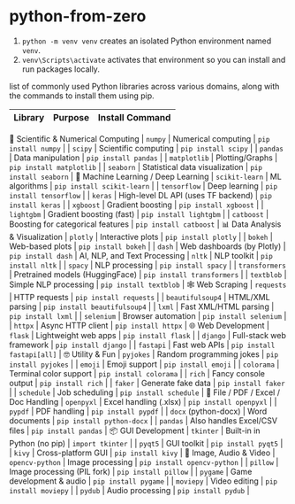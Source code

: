 # python-from-zero
1. `python -m venv venv` creates an isolated Python environment named `venv`.
2. `venv\Scripts\activate` activates that environment so you can install and run packages locally.

list of commonly used Python libraries across various domains, along with the commands to install them using pip.

| Library      | Purpose                        | Install Command          |
| ------------ | ------------------------------ | ------------------------ |
🧮 Scientific & Numerical Computing
| `numpy`      | Numerical computing            | `pip install numpy`      |
| `scipy`      | Scientific computing           | `pip install scipy`      |
| `pandas`     | Data manipulation              | `pip install pandas`     |
| `matplotlib` | Plotting/Graphs                | `pip install matplotlib` |
| `seaborn`    | Statistical data visualization | `pip install seaborn`    |
🤖 Machine Learning / Deep Learning
| `scikit-learn` | ML algorithms                       | `pip install scikit-learn` |
| `tensorflow`   | Deep learning                       | `pip install tensorflow`   |
| `keras`        | High-level DL API (uses TF backend) | `pip install keras`        |
| `xgboost`      | Gradient boosting                   | `pip install xgboost`      |
| `lightgbm`     | Gradient boosting (fast)            | `pip install lightgbm`     |
| `catboost`     | Boosting for categorical features   | `pip install catboost`     |
📊 Data Analysis & Visualization
| `plotly` | Interactive plots          | `pip install plotly` |
| `bokeh`  | Web-based plots            | `pip install bokeh`  |
| `dash`   | Web dashboards (by Plotly) | `pip install dash`   |
AI, NLP, and Text Processing
| `nltk`         | NLP toolkit                     | `pip install nltk`         |
| `spacy`        | NLP processing                  | `pip install spacy`        |
| `transformers` | Pretrained models (HuggingFace) | `pip install transformers` |
| `textblob`     | Simple NLP processing           | `pip install textblob`     |
🕸️ Web Scraping
| `requests`       | HTTP requests         | `pip install requests`       |
| `beautifulsoup4` | HTML/XML parsing      | `pip install beautifulsoup4` |
| `lxml`           | Fast XML/HTML parsing | `pip install lxml`           |
| `selenium`       | Browser automation    | `pip install selenium`       |
| `httpx`          | Async HTTP client     | `pip install httpx`          |
🌐 Web Development
| `flask`   | Lightweight web apps     | `pip install flask`        |
| `django`  | Full-stack web framework | `pip install django`       |
| `fastapi` | Fast web APIs            | `pip install fastapi[all]` |
🤓 Utility & Fun
| `pyjokes`  | Random programming jokes | `pip install pyjokes`  |
| `emoji`    | Emoji support            | `pip install emoji`    |
| `colorama` | Terminal color support   | `pip install colorama` |
| `rich`     | Fancy console output     | `pip install rich`     |
| `faker`    | Generate fake data       | `pip install faker`    |
| `schedule` | Job scheduling           | `pip install schedule` |
📂 File / PDF / Excel / Doc Handling
| `openpyxl`           | Excel handling (.xlsx)       | `pip install openpyxl`    |
| `pypdf`              | PDF handling                 | `pip install pypdf`       |
| `docx` (python-docx) | Word documents               | `pip install python-docx` |
| `pandas`             | Also handles Excel/CSV files | `pip install pandas`      |
📦 GUI Development
| `tkinter` | Built-in in Python (no pip) | `import tkinter`    |
| `pyqt5`   | GUI toolkit                 | `pip install pyqt5` |
| `kivy`    | Cross-platform GUI          | `pip install kivy`  |
📸 Image, Audio & Video
| `opencv-python` | Image processing            | `pip install opencv-python` |
| `pillow`        | Image processing (PIL fork) | `pip install pillow`        |
| `pygame`        | Game development & audio    | `pip install pygame`        |
| `moviepy`       | Video editing               | `pip install moviepy`       |
| `pydub`         | Audio processing            | `pip install pydub`         |














